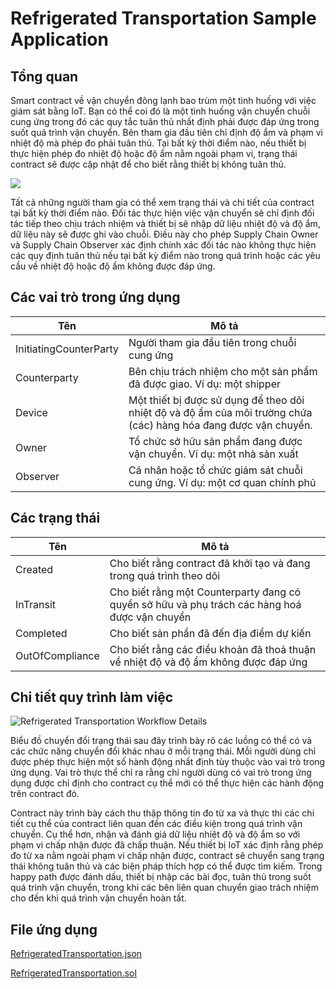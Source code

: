 # Refrigerated Transportation Sample Application

## Tổng quan

Smart contract về vận chuyển đông lạnh bao trùm một tình huống với việc giám sát bằng IoT. Bạn có thể coi đó là một tình huống vận chuyển chuỗi cung ứng trong đó các quy tắc tuân thủ nhất định phải được đáp ứng trong suốt quá trình vận chuyển. Bên tham gia đầu tiên chỉ định độ ẩm và phạm vi nhiệt độ mà phép đo phải tuân thủ. Tại bất kỳ thời điểm nào, nếu thiết bị thực hiện phép đo nhiệt độ hoặc độ ẩm nằm ngoài phạm vi, trạng thái contract sẽ được cập nhật để cho biết rằng thiết bị không tuân thủ. 

![](https://raw.githubusercontent.com/Azure-Samples/blockchain/master/blockchain-workbench/application-and-smart-contract-samples/refrigerated-transportation/media/59c0d3080fb4ad63b1e64c8496645d3b.png)

Tất cả những người tham gia có thể xem trạng thái và chi tiết của contract tại bất kỳ thời điểm nào. Đối tác thực hiện việc vận chuyển sẽ chỉ định đối tác tiếp theo chịu trách nhiệm và thiết bị sẽ nhập dữ liệu nhiệt độ và độ ẩm, dữ liệu này sẽ được ghi vào chuỗi. Điều này cho phép Supply Chain Owner và Supply Chain Observer xác định chính xác đối tác nào không thực hiện các quy định tuân thủ nếu tại bất kỳ điểm nào trong quá trình hoặc các yêu cầu về nhiệt độ hoặc độ ẩm không được đáp ứng. 

## Các vai trò trong ứng dụng

| Tên                    | Mô tả                                                        |
| ---------------------- | ------------------------------------------------------------ |
| InitiatingCounterParty | Người tham gia đầu tiên trong chuỗi cung ứng                 |
| Counterparty           | Bên chịu trách nhiệm cho một sản phẩm đã được giao. Ví dụ: một shipper |
| Device                 | Một thiết bị được sử dụng để theo dõi nhiệt độ và độ ẩm của môi trường chứa (các) hàng hóa đang được vận chuyển. |
| Owner                  | Tổ chức sở hữu sản phẩm đang được vận chuyển. Ví dụ: một nhà sản xuất |
| Observer               | Cá nhân hoặc tổ chức giám sát chuỗi cung ứng. Ví dụ: một cơ quan chính phủ |

## Các trạng thái

| Tên             | Mô tả                                                        |
| --------------- | ------------------------------------------------------------ |
| Created         | Cho biết rằng contract đã khởi tạo và đang trong quá trình theo dõi |
| InTransit       | Cho biết rằng một Counterparty đang có quyền sở hữu và phụ trách các hàng hoá được vận chuyển |
| Completed       | Cho biết sản phẩn đã đến địa điểm dự kiến                    |
| OutOfCompliance | Cho biết rằng các điều khoản đã thoả thuận về nhiệt độ và độ ẩm không được đáp ứng |

## Chi tiết quy trình làm việc

![Refrigerated Transportation Workflow Details](https://raw.githubusercontent.com/Azure-Samples/blockchain/master/blockchain-workbench/application-and-smart-contract-samples/refrigerated-transportation/media/73ebae42a69347a7edb762d0f583724a.png)

Biểu đồ chuyển đổi trạng thái sau đây trình bày rõ các luồng có thể có và các chức năng chuyển đổi khác nhau ở mỗi trạng thái. Mỗi người dùng chỉ được phép thực hiện một số hành động nhất định tùy thuộc vào vai trò trong ứng dụng. Vai trò thực thể chỉ ra rằng chỉ người dùng có vai trò trong ứng dụng được chỉ định cho contract cụ thể mới có thể thực hiện các hành động trên contract đó.

Contract này trình bày cách thu thập thông tin đo từ xa và thực thi các chi tiết cụ thể của contract liên quan đến các điều kiện trong quá trình vận chuyển. Cụ thể hơn, nhận và đánh giá dữ liệu nhiệt độ và độ ẩm so với phạm vi chấp nhận được đã chấp thuận. Nếu thiết bị IoT xác định rằng phép đo từ xa nằm ngoài phạm vi chấp nhận được, contract sẽ chuyển sang trạng thái không tuân thủ và  các biện pháp thích hợp có thể được tìm kiếm. Trong happy path được đánh dấu, thiết bị nhập các bài đọc, tuân thủ trong suốt quá trình vận chuyển, trong khi các bên liên quan chuyển giao trách nhiệm cho đến khi quá trình vận chuyển hoàn tất.

## File ứng dụng

[RefrigeratedTransportation.json](https://github.com/Azure-Samples/blockchain/blob/master/blockchain-workbench/application-and-smart-contract-samples/refrigerated-transportation/ethereum/RefrigeratedTransportation.json)

[RefrigeratedTransportation.sol](https://github.com/Azure-Samples/blockchain/blob/master/blockchain-workbench/application-and-smart-contract-samples/refrigerated-transportation/ethereum/RefrigeratedTransportation.sol)
